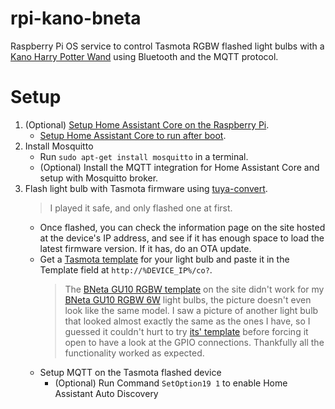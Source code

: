 # rpi-kano-bneta
Raspberry Pi OS service to control Tasmota RGBW flashed light bulbs with a [Kano Harry Potter Wand](https://kano.me/us/store/products/coding-wand) using Bluetooth and the MQTT protocol.

# Setup

1. (Optional) [Setup Home Assistant Core on the Raspberry Pi](https://www.home-assistant.io/docs/installation/raspberry-pi/).
   - [Setup Home Assistant Core to run after boot](https://community.home-assistant.io/t/autostart-using-systemd/199497).
2. Install Mosquitto
   - Run `sudo apt-get install mosquitto` in a terminal.
   - (Optional) Install the MQTT integration for Home Assistant Core and setup with Mosquitto broker.
3. Flash light bulb with Tasmota firmware using [tuya-convert](https://github.com/ct-Open-Source/tuya-convert).
   > I played it safe, and only flashed one at first.
   - Once flashed, you can check the information page on the site hosted at the device's IP address, and see if it has enough space to load the latest firmware version. If it has, do an OTA update.
   - Get a [Tasmota template](https://templates.blakadder.com/bulb.html) for your light bulb and paste it in the Template field at `http://%DEVICE_IP%/co?`.
     > The [BNeta GU10 RGBW template](https://templates.blakadder.com/bneta_IO-WIFI-GU10S.html) on the site didn't work for my [BNeta GU10 RGBW 6W](https://www.builders.co.za/Fasteners-Fixtures-%26-Security/Security/Electronic-Security/Bneta-GU10-Smart-Multi-Wifi-LED-Bulb-%286W%29/p/000000000000705676) light bulbs, the picture doesn't even look like the same model. I saw a picture of another light bulb that looked almost exactly the same as the ones I have, so I guessed it couldn't hurt to try [its' template](https://templates.blakadder.com/brilliantsmart_20888.html) before forcing it open to have a look at the GPIO connections. Thankfully all the functionality worked as expected.
   - Setup MQTT on the Tasmota flashed device
     - (Optional) Run Command `SetOption19 1` to enable Home Assistant Auto Discovery 